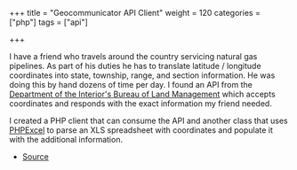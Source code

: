 +++
title = "Geocommunicator API Client"
weight = 120
categories = ["php"]
tags = ["api"]

+++

[source]: https://github.com/jcbwlkr/geocommunicator-client
[phpexcel]: http://phpexcel.codeplex.com/
[blm]: http://www.geocommunicator.gov/

I have a friend who travels around the country servicing natural gas pipelines.
As part of his duties he has to translate latitude / longitude coordinates into
state, township, range, and section information. He was doing this by hand
dozens of time per day. I found an API from the [Department of the Interior's
Bureau of Land Management][blm] which accepts coordinates and responds with the
exact information my friend needed.

<!--more-->

I created a PHP client that can consume the API and another class that uses
[PHPExcel][phpexcel] to parse an XLS spreadsheet with coordinates and populate
it with the additional information.

* [Source][source]
